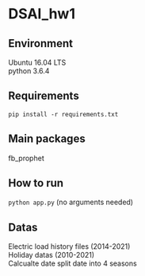 DSAI_hw1
===

Environment
---
Ubuntu 16.04 LTS  
python 3.6.4

Requirements
---
`pip install -r requirements.txt`

Main packages
---
fb_prophet

How to run
---
`python app.py` (no arguments needed)

Datas
---
Electric load history files (2014-2021)  
Holiday datas (2010-2021)  
Calcualte date split date into 4 seasons  
